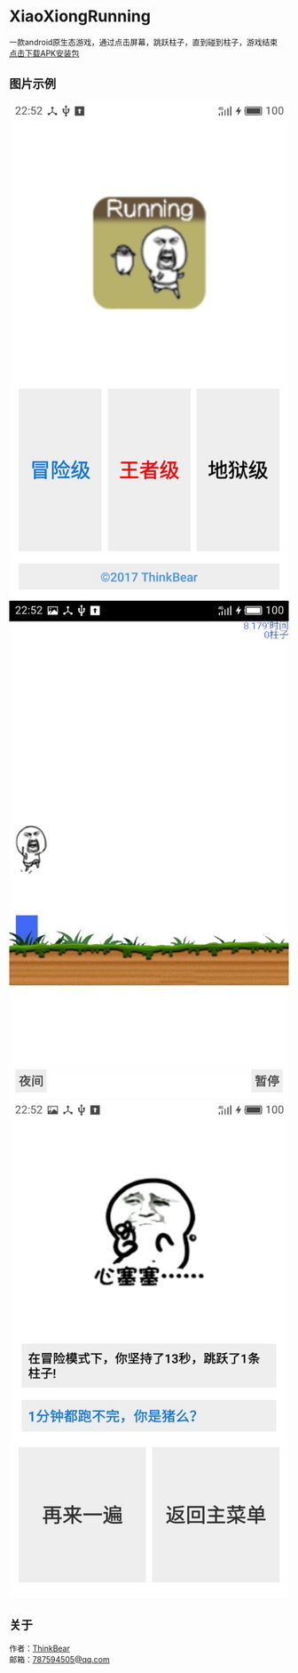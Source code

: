 # XiaoXiongRunning
一款android原生态游戏，通过点击屏幕，跳跃柱子，直到碰到柱子，游戏结束
<br>
[点击下载APK安装包](http://pan.baidu.com/s/1dEDHgY1)
<br>

## 图片示例

![image](https://github.com/ThinkBear/XiaoXiongRunning/blob/master/.image/1.jpg)
![image](https://github.com/ThinkBear/XiaoXiongRunning/blob/master/.image/2.jpg)
![image](https://github.com/ThinkBear/XiaoXiongRunning/blob/master/.image/3.jpg)

## 关于

作者：[ThinkBear](https://github.com/ThinkBear) 
<br>
邮箱：[787594505@qq.com](mailto:787594505@qq.com)
